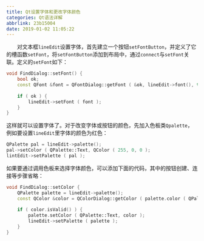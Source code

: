 ```yaml
---
title: Qt设置字体和更改字体颜色
categories: Qt语法详解
abbrlink: 23b15004
date: 2019-01-02 11:05:22
---
```

&emsp;&emsp;对文本框`lineEdit`设置字体，首先建立一个按钮`setFontButton`，并定义了它的槽函数`setFont`，将`setFontButton`添加到布局中，通过`connect`与`setFont`关联。定义的`setFont`如下：

``` cpp
void FindDialog::setFont() {
    bool ok;
    const QFont &font = QFontDialog::getFont ( &ok, lineEdit->font(), this, tr ( "fontDialog" ) );
​
    if ( ok ) {
        lineEdit->setFont ( font );
    }
}
```

这样就可以设置字体了。对于改变字体或按钮的颜色，先加入色板类`Qpalette`，例如要设置`lineEdit`里字体的颜色为红色：

``` cpp
QPalette pal = lineEdit->palette();
pal->setColor ( QPalette::Text, QColor ( 255, 0, 0 );
lintEdit->setPalette ( pal );
```

如果要通过调用色板来选择字体颜色，可以添加下面的代码，其中的按钮创建、连接等步骤省略：

``` cpp
void FindDialog::setColor {
    QPalette palette = lineEdit->palette();
    const QColor &color = QColorDialog::getColor ( palette.color ( QPalette::Base ), this );
​
    if ( color.isValid() ) {
        palette.setColor ( QPalette::Text, color );
        lineEdit->setPalette ( palette );
    }
}
```